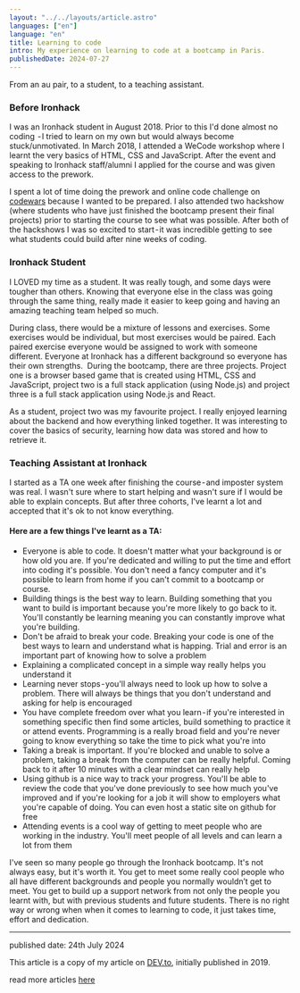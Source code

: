 ```yaml
---
layout: "../../layouts/article.astro"
languages: ["en"]
language: "en"
title: Learning to code
intro: My experience on learning to code at a bootcamp in Paris.
publishedDate: 2024-07-27
---
```


From an au pair, to a student, to a teaching assistant.

### Before Ironhack

I was an Ironhack student in August 2018. Prior to this I'd done almost no coding  - I tried to learn on my own but would always become stuck/unmotivated. In March 2018, I attended a WeCode workshop where I learnt the very basics of HTML, CSS and JavaScript. After the event and speaking to Ironhack staff/alumni I applied for the course and was given access to the prework.

I spent a lot of time doing the prework and online code challenge on [codewars](https://www.codewars.com/) because I wanted to be prepared. I also attended two hackshow (where students who have just finished the bootcamp present their final projects) prior to starting the course to see what was possible. After both of the hackshows I was so excited to start - it was incredible getting to see what students could build after nine weeks of coding.

### Ironhack Student

I LOVED my time as a student. It was really tough, and some days were tougher than others. Knowing that everyone else in the class was going through the same thing, really made it easier to keep going and having an amazing teaching team helped so much.

During class, there would be a mixture of lessons and exercises. Some exercises would be individual, but most exercises would be paired. Each paired exercise everyone would be assigned to work with someone different. Everyone at Ironhack has a different background so everyone has their own strengths. 
During the bootcamp, there are three projects. Project one is a browser based game that is created using HTML, CSS and JavaScript, project two is a full stack application (using Node.js) and project three is a full stack application using Node.js and React.

As a student, project two was my favourite project. I really enjoyed learning about the backend and how everything linked together. It was interesting to cover the basics of security, learning how data was stored and how to retrieve it.

### Teaching Assistant at Ironhack 

I started as a TA one week after finishing the course - and imposter system was real. I wasn't sure where to start helping and wasn't sure if I would be able to explain concepts. But after three cohorts, I've learnt a lot and accepted that it's ok to not know everything.

#### Here are a few things I've learnt as a TA: 

- Everyone is able to code. It doesn't matter what your background is or how old you are. If you're dedicated and willing to put the time and effort into coding it's possible. You don't need a fancy computer and it's possible to learn from home if you can't commit to a bootcamp or course.
- Building things is the best way to learn. Building something that you want to build is important because you're more likely to go back to it. You'll constantly be learning meaning you can constantly improve what you're building.
- Don't be afraid to break your code. Breaking your code is one of the best ways to learn and understand what is happing. Trial and error is an important part of knowing how to solve a problem
- Explaining a complicated concept in a simple way really helps you understand it
- Learning never stops - you'll always need to look up how to solve a problem. There will always be things that you don't understand and asking for help is encouraged
- You have complete freedom over what you learn - if you're interested in something specific then find some articles, build something to practice it or attend events. Programming is a really broad field and you're never going to know everything so take the time to pick what you're into
- Taking a break is important. If you're blocked and unable to solve a problem, taking a break from the computer can be really helpful. Coming back to it after 10 minutes with a clear mindset can really help
- Using github is a nice way to track your progress. You'll be able to review the code that you've done previously to see how much you've improved and if you're looking for a job it will show to employers what you're capable of doing. You can even host a static site on github for free
- Attending events is a cool way of getting to meet people who are working in the industry. You'll meet people of all levels and can learn a lot from them

I've seen so many people go through the Ironhack bootcamp. It's not always easy, but it's worth it. You get to meet some really cool people who all have different backgrounds and people you normally wouldn’t get to meet. You get to build up a support network from not only the people you learnt with, but with previous students and future students. There is no right way or wrong when when it comes to learning to code, it just takes time, effort and dedication.

---

published date: 24th July 2024

This article is a copy of my article on [DEV.to](https://dev.to/abijsummers/my-ironhack-experience-3hlo), initially published in 2019.

read more articles [here](/articles/)
